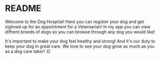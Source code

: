 # README
Welcome to the Dog Hosptial! Here you can register your dog and get sighned up for an appointment for a Veternarian! In my app you can view diffrent breeds of dogs so you can browse through any dog you would like!


It's important to make your dog feel healthy and strong! And it's our duty to keep your dog in great care. We love to see your dog grow as much as you as a dog care taker! :D
